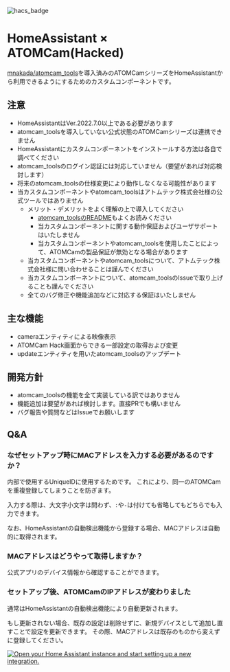 ![hacs_badge](https://img.shields.io/badge/HACS-Custom-41BDF5.svg)

# HomeAssistant × ATOMCam(Hacked)
[mnakada/atomcam_tools](https://github.com/mnakada/atomcam_tools)を導入済みのATOMCamシリーズをHomeAssistantから利用できるようにするためのカスタムコンポーネントです。

## 注意
- HomeAssistantはVer.2022.7.0以上である必要があります
- atomcam_toolsを導入していない公式状態のATOMCamシリーズは連携できません
- HomeAssistantにカスタムコンポーネントをインストールする方法は各自で調べてください
- atomcam_toolsのログイン認証には対応していません（要望があれば対応検討します）
- 将来のatomcam_toolsの仕様変更により動作しなくなる可能性があります
- 当カスタムコンポーネントやatomcam_toolsはアトムテック株式会社様の公式ツールではありません
  - メリット・デメリットをよく理解の上で導入してください
    - [atomcam_toolsのREADME](https://github.com/mnakada/atomcam_tools#readme)もよくお読みください
    - 当カスタムコンポーネントに関する動作保証およびユーザサポートはいたしません
    - 当カスタムコンポーネントやatomcam_toolsを使用したことによって、ATOMCamの製品保証が無効となる場合があります
  - 当カスタムコンポーネントやatomcam_toolsについて、アトムテック株式会社様に問い合わせることは謹んでください
  - 当カスタムコンポーネントについて、atomcam_toolsのIssueで取り上げることも謹んでください
  - 全てのバグ修正や機能追加などに対応する保証はいたしません

## 主な機能
- cameraエンティティによる映像表示
- ATOMCam Hack画面からできる一部設定の取得および変更
- updateエンティティを用いたatomcam_toolsのアップデート

## 開発方針
- atomcam_toolsの機能を全て実装している訳ではありません
- 機能追加は要望があれば検討します。直接PRでも構いません
- バグ報告や質問などはIssueでお願いします

## Q&A
### なぜセットアップ時にMACアドレスを入力する必要があるのですか？
内部で使用するUniqueIDに使用するためです。
これにより、同一のATOMCamを重複登録してしまうことを防ぎます。

入力する際は、大文字小文字は問わず、`:`や`-`は付けても省略してもどちらでも入力できます。

なお、HomeAssistantの自動検出機能から登録する場合、MACアドレスは自動的に取得されます。

### MACアドレスはどうやって取得しますか？
公式アプリのデバイス情報から確認することができます。

### セットアップ後、ATOMCamのIPアドレスが変わりました
通常はHomeAssistantの自動検出機能により自動更新されます。

もし更新されない場合、既存の設定は削除せずに、新規デバイスとして追加し直すことで設定を更新できます。
その際、MACアドレスは既存のものから変えずに登録してください。

[![Open your Home Assistant instance and start setting up a new integration.](https://my.home-assistant.io/badges/config_flow_start.svg)](https://my.home-assistant.io/redirect/config_flow_start/?domain=atomcam_hack)
